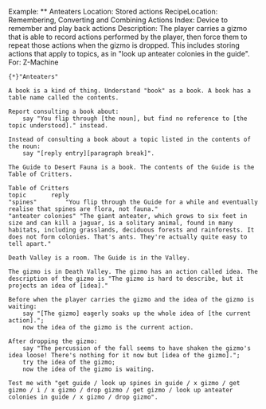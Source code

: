 Example: ** Anteaters
Location: Stored actions
RecipeLocation: Remembering, Converting and Combining Actions
Index: Device to remember and play back actions
Description: The player carries a gizmo that is able to record actions performed by the player, then force them to repeat those actions when the gizmo is dropped. This includes storing actions that apply to topics, as in "look up anteater colonies in the guide".
For: Z-Machine

  

``` inform7
{*}"Anteaters"

A book is a kind of thing. Understand "book" as a book. A book has a table name called the contents.

Report consulting a book about:
	say "You flip through [the noun], but find no reference to [the topic understood]." instead.

Instead of consulting a book about a topic listed in the contents of the noun:
	say "[reply entry][paragraph break]".

The Guide to Desert Fauna is a book. The contents of the Guide is the Table of Critters.

Table of Critters
topic		reply
"spines"		"You flip through the Guide for a while and eventually realise that spines are flora, not fauna."
"anteater colonies"	"The giant anteater, which grows to six feet in size and can kill a jaguar, is a solitary animal, found in many habitats, including grasslands, deciduous forests and rainforests. It does not form colonies. That's ants. They're actually quite easy to tell apart."

Death Valley is a room. The Guide is in the Valley.

The gizmo is in Death Valley. The gizmo has an action called idea. The description of the gizmo is "The gizmo is hard to describe, but it projects an idea of [idea]."

Before when the player carries the gizmo and the idea of the gizmo is waiting:
	say "[The gizmo] eagerly soaks up the whole idea of [the current action].";
	now the idea of the gizmo is the current action.

After dropping the gizmo:
	say "The percussion of the fall seems to have shaken the gizmo's idea loose! There's nothing for it now but [idea of the gizmo].";
	try the idea of the gizmo;
	now the idea of the gizmo is waiting.

Test me with "get guide / look up spines in guide / x gizmo / get gizmo / i / x gizmo / drop gizmo / get gizmo / look up anteater colonies in guide / x gizmo / drop gizmo".
```

